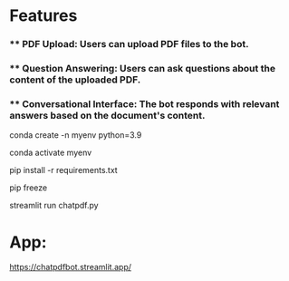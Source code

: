 

# Features

### ** PDF Upload: Users can upload PDF files to the bot.

### ** Question Answering: Users can ask questions about the content of the uploaded PDF.

### ** Conversational Interface: The bot responds with relevant answers based on the document's content.





conda create -n myenv python=3.9

conda activate myenv

pip install -r requirements.txt

pip freeze

streamlit run chatpdf.py


# App:

https://chatpdfbot.streamlit.app/



